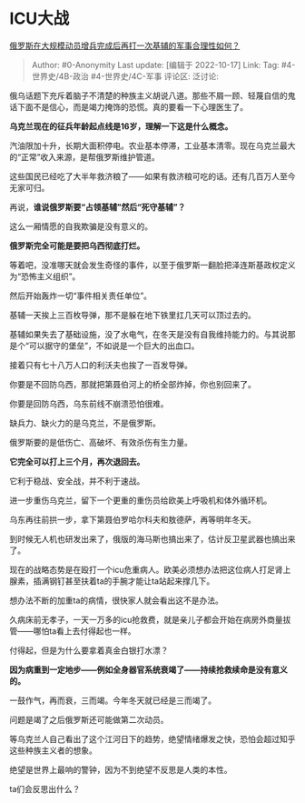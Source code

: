 # ICU大战
[俄罗斯在大规模动员增兵完成后再打一次基辅的军事合理性如何？](https://www.zhihu.com/question/559901963/answer/2718242715)

> Author: #0-Anonymity
> Last update: [编辑于 2022-10-17]
> Link:
> Tag: #4-世界史/4B-政治 #4-世界史/4C-军事
> 评论区:
> 泛讨论:

俄乌话题下充斥着脑子不清楚的种族主义胡说八道。那些不屑一顾、轻蔑自信的鬼话下面不是信心，而是竭力掩饰的恐慌。真的要看一下心理医生了。

**乌克兰现在的征兵年龄起点线是16岁，理解一下这是什么概念。**

汽油限加十升，长期大面积停电。农业基本停滞，工业基本清零。现在乌克兰最大的“正常”收入来源，是帮俄罗斯维护管道。

这些国民已经吃了大半年救济粮了——如果有救济粮可吃的话。还有几百万人至今无家可归。

再说，**谁说俄罗斯要“占领基辅”然后“死守基辅”？**

这么一厢情愿的自我欺骗是没有意义的。

**俄罗斯完全可能是要把乌西彻底打烂。**

等着吧，没准哪天就会发生奇怪的事件，以至于俄罗斯一翻脸把泽连斯基政权定义为“恐怖主义组织”。

然后开始轰炸一切“事件相关责任单位”。

基辅一天挨上三百枚导弹，那不是躲在地下铁里扛几天可以顶过去的。

基辅如果失去了基础设施，没了水电气，在冬天是没有自我维持能力的。与其说那是个“可以据守的堡垒”，不如说是一个巨大的出血口。

接着只有七十八万人口的利沃夫也挨了一百发导弹。

你要是不回防乌西，那就把第聂伯河上的桥全部炸掉，你也别回来了。

你要是回防乌西，乌东前线不崩溃恐怕很难。

缺兵力、缺火力的是乌克兰，不是俄罗斯。

俄罗斯要的是低伤亡、高破坏、有效杀伤有生力量。

**它完全可以打上三个月，再次退回去。**

它利于稳战、安全战，并不利于速战。

进一步重伤乌克兰，留下一个更重的重伤员给欧美上呼吸机和体外循环机。

乌东再往前拱一步，拿下第聂伯罗哈尔科夫和敖德萨，再等明年冬天。

到时候无人机也研发出来了，俄版的海马斯也搞出来了，估计反卫星武器也搞出来了。

现在的战略态势是在殴打一个icu危重病人。欧美必须想办法把这位病人打足肾上腺素，插满钢钉甚至扶着ta的手腕才能让ta站起来撑几下。

想办法不断的加重ta的病情，很快家人就会看出这不是办法。

久病床前无孝子，一天一万多的icu抢救费，就是亲儿子都会开始在病房外商量拔管——哪怕ta看上去付得起也一样。

付得起，但是为什么要拿着真金白银打水漂？

**因为病重到一定地步——例如全身器官系统衰竭了——持续抢救续命是没有意义的。**

一鼓作气，再而衰，三而竭。今年冬天就已经是三而竭了。

问题是竭了之后俄罗斯还可能做第二次动员。

等乌克兰人自己看出了这个江河日下的趋势，绝望情绪爆发之快，恐怕会超过知乎这些种族主义者的想象。

绝望是世界上最响的警钟，因为不到绝望不反思是人类的本性。

ta们会反思出什么？
